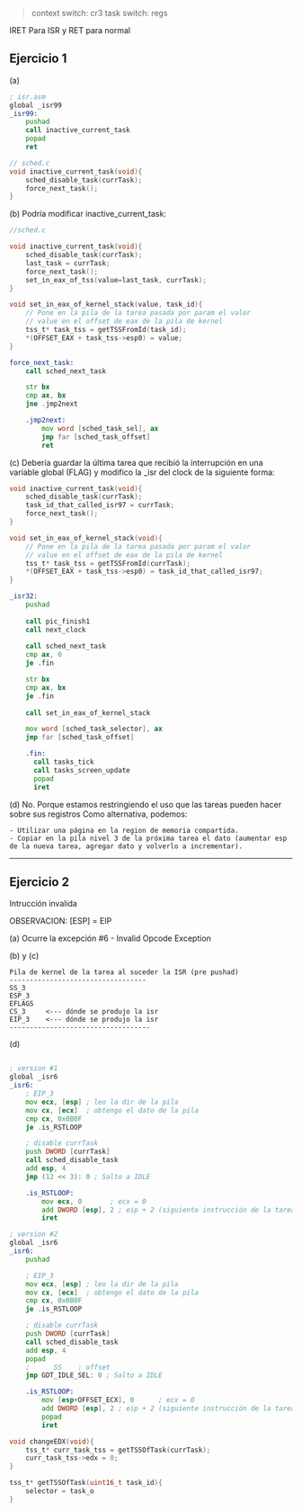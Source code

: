 > context switch: cr3
> task switch: regs

IRET Para ISR y RET para normal

## Ejercicio 1

(a)

~~~asm
; isr.asm
global _isr99
_isr99:
    pushad
    call inactive_current_task
    popad 
    ret
~~~

~~~c
// sched.c
void inactive_current_task(void){
	sched_disable_task(currTask);
	force_next_task();
}
~~~

(b)
Podría modificar inactive_current_task:

~~~c
//sched.c

void inactive_current_task(void){
	sched_disable_task(currTask);
	last_task = currTask;
	force_next_task();
	set_in_eax_of_tss(value=last_task, currTask);
}

void set_in_eax_of_kernel_stack(value, task_id){
	// Pone en la pila de la tarea pasada por param el valor
	// value en el offset de eax de la pila de kernel
	tss_t* task_tss = getTSSFromId(task_id);
	*(OFFSET_EAX + task_tss->esp0) = value;
}
~~~

```asm
force_next_task:
	call sched_next_task

	str bx 
	cmp ax, bx
	jne .jmp2next

	.jmp2next:
		mov word [sched_task_sel], ax
		jmp far [sched_task_offset]
		ret
```

(c)
Debería guardar la última tarea que recibió la interrupción en una variable global
(FLAG) y modifico la _isr del clock de la siguiente forma:

~~~c
void inactive_current_task(void){
	sched_disable_task(currTask);
	task_id_that_called_isr97 = currTask;
	force_next_task();
}

void set_in_eax_of_kernel_stack(void){
	// Pone en la pila de la tarea pasada por param el valor
	// value en el offset de eax de la pila de kernel
	tss_t* task_tss = getTSSFromId(currTask);
	*(OFFSET_EAX + task_tss->esp0) = task_id_that_called_isr97;
}
~~~

~~~asm
_isr32:    
    pushad
    
    call pic_finish1
    call next_clock
    
    call sched_next_task
    cmp ax, 0
    je .fin

    str bx
    cmp ax, bx
    je .fin
   
    call set_in_eax_of_kernel_stack

    mov word [sched_task_selector], ax
    jmp far [sched_task_offset]

    .fin:
      call tasks_tick
      call tasks_screen_update
      popad
      iret
~~~

(d)
No. Porque estamos restringiendo el uso que las tareas pueden hacer sobre sus registros
Como alternativa, podemos:

	- Utilizar una página en la region de memoria compartida.
	- Copiar en la pila nivel 3 de la próxima tarea el dato (aumentar esp de la nueva tarea, agregar dato y volverlo a incrementar).

-----------------------------------------------------------------------------------------------------------------------------------

## Ejercicio 2

Intrucción invalida

OBSERVACION:
[ESP] = EIP

(a) Ocurre la excepción #6 - Invalid Opcode Exception

(b) y (c)

	Pila de kernel de la tarea al suceder la ISR (pre pushad)
	----------------------------------
	SS_3
	ESP_3
	EFLAGS
	CS_3     <--- dónde se produjo la isr
	EIP_3    <--- dónde se produjo la isr
	-----------------------------------

(d)

~~~asm

; version #1
global _isr6
_isr6:
	; EIP_3
	mov ecx, [esp] ; leo la dir de la pila
	mov cx, [ecx]  ; obtengo el dato de la pila
	cmp cx, 0x0B0F 
	je .is_RSTLOOP

	; disable currTask
	push DWORD [currTask]
	call sched_disable_task	
	add esp, 4
	jmp (12 << 3): 0 ; Salto a IDLE

	.is_RSTLOOP:
		mov ecx, 0		 ; ecx = 0
		add DWORD [esp], 2 ; eip + 2 (siguiente instrucción de la tarea actual)
		iret

; version #2
global _isr6
_isr6:
	pushad

	; EIP_3
	mov ecx, [esp] ; leo la dir de la pila
	mov cx, [ecx]  ; obtengo el dato de la pila
	cmp cx, 0x0B0F 
	je .is_RSTLOOP

	; disable currTask
	push DWORD [currTask]
	call sched_disable_task	
	add esp, 4
	popad
	;      SS    : offset
	jmp GDT_IDLE_SEL: 0 ; Salto a IDLE

	.is_RSTLOOP:
		mov [esp+OFFSET_ECX], 0		 ; ecx = 0
		add DWORD [esp], 2 ; eip + 2 (siguiente instrucción de la tarea actual)
		popad
		iret
~~~

~~~c
void changeEDX(void){
	tss_t* curr_task_tss = getTSSOfTask(currTask);
	curr_task_tss->edx = 0;
}

tss_t* getTSSOfTask(uint16_t task_id){
	selector = task_o
}
~~~